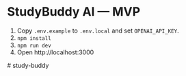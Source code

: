 # StudyBuddy AI — MVP

1. Copy `.env.example` to `.env.local` and set `OPENAI_API_KEY`.
2. `npm install`
3. `npm run dev`
4. Open http://localhost:3000

#   s t u d y - b u d d y  
 